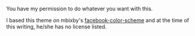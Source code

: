 You have my permission to do whatever you want with this.

I based this theme on mbixby's [facebook-color-scheme](https://github.com/mbixby/facebook-color-scheme) and at the time of this writing, he/she has no license listed.
